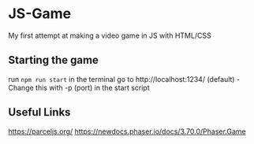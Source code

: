 # JS-Game
My first attempt at making a video game in JS with HTML/CSS

## Starting the game
run ```npm run start``` in the terminal
go to http://localhost:1234/ (default)
    - Change this with -p (port) in the start script


## Useful Links
https://parceljs.org/
https://newdocs.phaser.io/docs/3.70.0/Phaser.Game